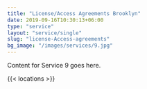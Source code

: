 ```yaml
---
title: "License/Access Agreements Brooklyn"
date: 2019-09-16T10:30:13+06:00
type: "service"
layout: "service/single"
slug: "license-Access-agreements"
bg_image: "/images/services/9.jpg"
---
```



Content for Service 9 goes here.


{{< locations >}}